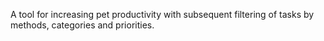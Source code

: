 A tool for increasing pet productivity with subsequent filtering of tasks by methods, categories and priorities.
